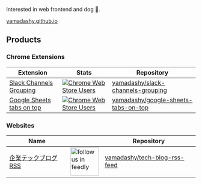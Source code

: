 Interested in web frontend and dog :dog:.

[yamadashy.github.io](https://yamadashy.github.io/)

## Products
### Chrome Extensions
| Extension | Stats | Repository |
| - | - | - |
| [Slack Channels Grouping](https://chrome.google.com/webstore/detail/slack-channels-grouping/lcbnhfianneihfgkmfncnhpkpghedbkm) | [![Chrome Web Store Users](https://img.shields.io/chrome-web-store/users/lcbnhfianneihfgkmfncnhpkpghedbkm?logo=google-chrome&logoColor=white)](https://chrome.google.com/webstore/detail/slack-channels-grouping/lcbnhfianneihfgkmfncnhpkpghedbkm) | [yamadashy/slack-channels-grouping](https://github.com/yamadashy/slack-channels-grouping) |
| [Google Sheets tabs on top](https://chrome.google.com/webstore/detail/sheets-tabs-on-top/lbhlhhckfpdpafckdiklcbamkmogjdjc) | [![Chrome Web Store Users](https://img.shields.io/chrome-web-store/users/lbhlhhckfpdpafckdiklcbamkmogjdjc?logo=google-chrome&logoColor=white)](https://chrome.google.com/webstore/detail/google-sheets-tabs-on-top/lbhlhhckfpdpafckdiklcbamkmogjdjc) | [yamadashy/google-sheets-tabs-on-top](https://github.com/yamadashy/google-sheets-tabs-on-top) |

### Websites

| Name | | Repository |
| - | - | - |
| [企業テックブログRSS](https://yamadashy.github.io/tech-blog-rss-feed/) | <a href='https://feedly.com/i/subscription/feed%2Fhttps%3A%2F%2Fyamadashy.github.io%2Ftech-blog-rss-feed%2Ffeeds%2Frss.xml'  target='blank'><img id='feedlyFollow' src='https://img.shields.io/badge/dynamic/json?color=green&label=Feedly&query=%24.subscribers&url=https%3A%2F%2Fcloud.feedly.com%2Fv3%2Ffeeds%2Ffeed%252Fhttps%253A%252F%252Fyamadashy.github.io%252Ftech-blog-rss-feed%252Ffeeds%252Frss.xml' alt='follow us in feedly' width='75'></a> | [yamadashy/tech-blog-rss-feed](https://github.com/yamadashy/tech-blog-rss-feed) |
